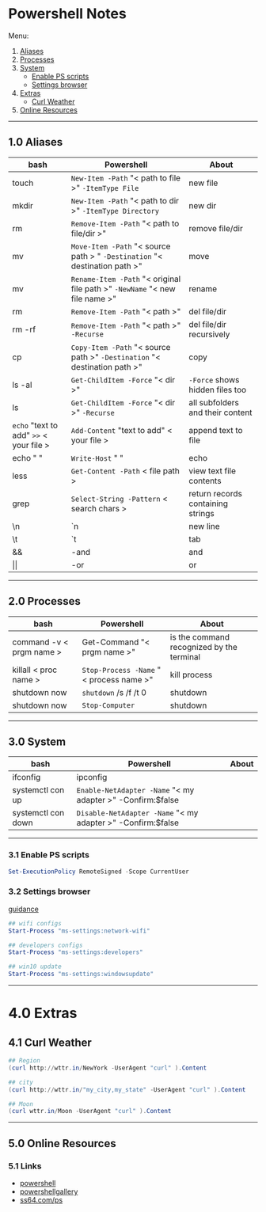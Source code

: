 # Powershell Notes

Menu:

1. [Aliases](#10-aliases)
2. [Processes](#20-processes)
3. [System](#30-system)
    * [Enable PS scripts](#31-enable-ps-scripts)
    * [Settings browser](#32-settings-browser)
4. [Extras](#40-extras)
    * [Curl Weather](#41-curl-weather)
5. [Online Resources](#50-online-resources)

---

## 1.0 Aliases

| bash | Powershell | About |
| --- | --- | --- |
| touch | ```New-Item -Path``` "< path to file >" ```-ItemType File``` | new file |
| mkdir | ```New-Item -Path``` "< path to dir >" ```-ItemType Directory```  | new dir |
| rm | ```Remove-Item -Path``` "< path to file/dir >" | remove file/dir |
| mv | ```Move-Item -Path``` "< source path > " ```-Destination``` "< destination path >" | move |
| mv | ```Rename-Item -Path``` "< original file path >" ```-NewName``` "< new file name >"| rename |
| rm | ```Remove-Item -Path``` "< path >" | del file/dir |
| rm -rf | ```Remove-Item -Path``` "< path >" ```-Recurse``` | del file/dir recursively|
| cp | ```Copy-Item -Path``` "< source path >" ```-Destination``` "< destination path >" | copy |
| ls -al | ```Get-ChildItem -Force``` "< dir >" | ```-Force``` shows hidden files too|
| ls | ```Get-ChildItem -Force``` "< dir >" ```-Recurse``` |  all subfolders and their content |
| ```echo``` "text to add" ```>>``` < your file > | ```Add-Content``` "text to add" < your file > | append text to file |
| echo " " | ```Write-Host``` " " | echo|
| less | ```Get-Content -Path``` < file path > | view text file contents |
| grep | ```Select-String -Pattern``` < search chars > | return records containing strings|
| \n | `n | new line|
| \t | `t | tab|
| && |-and | and |
| \|\| | -or | or |

---

## 2.0 Processes

| bash | Powershell | About |
| --- | --- | --- |
| command -v < prgm name > | Get-Command "< prgm name >" | is the command recognized by the terminal |
| killall < proc name > | ```Stop-Process -Name``` "< process name >" | kill process |
| shutdown now | ```shutdown``` /s /f /t 0 | shutdown |
| shutdown now | ```Stop-Computer``` | shutdown |

---

## 3.0 System

| bash | Powershell | About |
| --- | --- | --- |
| ifconfig | ipconfig ||
| systemctl con up | ```Enable-NetAdapter -Name``` "< my adapter >" -Confirm:$false ||
| systemctl con down | ```Disable-NetAdapter -Name``` "< my adapter >" -Confirm:$false ||

---

### 3.1 Enable PS scripts
```ps1
Set-ExecutionPolicy RemoteSigned -Scope CurrentUser
```

### 3.2 Settings browser
[guidance](https://ss64.com/nt/syntax-settings.html)
```ps1
## wifi configs
Start-Process "ms-settings:network-wifi"

## developers configs
Start-Process "ms-settings:developers"

## win10 update
Start-Process "ms-settings:windowsupdate"
```

---

# 4.0 Extras

## 4.1 Curl Weather

```ps1
## Region
(curl http://wttr.in/NewYork -UserAgent "curl" ).Content

## city
(curl http://wttr.in/"my_city,my_state" -UserAgent "curl" ).Content

## Moon
(curl wttr.in/Moon -UserAgent "curl" ).Content
```

---

## 5.0 Online Resources

### 5.1 Links

* [powershell](https://docs.microsoft.com/en-us/powershell/)
* [powershellgallery](https://www.powershellgallery.com/)
* [ss64.com/ps](https://ss64.com/ps/)